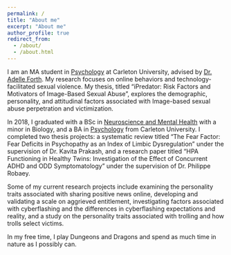 ```yaml
---
permalink: /
title: "About me"
excerpt: "About me"
author_profile: true
redirect_from:
  - /about/
  - /about.html
---
```


I am an MA student in [Psychology](https://carleton.ca/psychology/research/research-areas/forensic/) at Carleton University, advised by [Dr. Adelle Forth](https://carleton.ca/fprc/people/adelle-forth/). My research focuses on online behaviors and technology-facilitated sexual violence. My thesis, titled “iPredator: Risk Factors and Motivators of Image-Based Sexual Abuse”, explores the demographic, personality, and attitudinal factors associated with Image-based sexual abuse perpetration and victimization.

In 2018, I graduated with a BSc in [Neuroscience and Mental Health](https://carleton.ca/neuroscience/) with a minor in Biology, and a BA in [Psychology](https://carleton.ca/psychology/) from Carleton University. I completed two thesis projects: a systematic review titled “The Fear Factor: Fear Deficits in Psychopathy as an Index of Limbic Dysregulation” under the supervision of Dr. Kavita Prakash, and a research paper titled “HPA Functioning in Healthy Twins: Investigation of the Effect of Concurrent ADHD and ODD Symptomatology” under the supervision of Dr. Philippe Robaey.

Some of my current research projects include examining the personality traits associated with sharing positive news online, developing and validating a scale on aggrieved entitlement, investigating factors associated with cyberflashing and the differences in cyberflashing expectations and reality, and a study on the personality traits associated with trolling and how trolls select victims.  

In my free time, I play Dungeons and Dragons and spend as much time in nature as I possibly can.